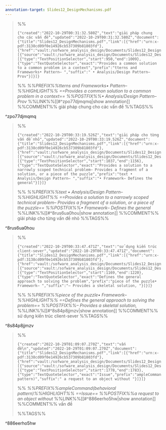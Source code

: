 ```yaml
---
annotation-target: Slides12_DesignMechanisms.pdf
---
```


>%%
>```annotation-json
>{"created":"2022-10-29T00:31:32.580Z","text":"giải pháp chung cho các vấn đề","updated":"2022-10-29T00:31:32.580Z","document":{"title":"Slides12_DesignMechanisms.pdf","link":[{"href":"urn:x-pdf:3138cd09f0e14926cb537309b81803fd"},{"href":"vault:/sofware_analysis_design/Documents/Slides12_DesignMechanisms.pdf"}],"documentFingerprint":"3138cd09f0e14926cb537309b81803fd"},"uri":"vault:/sofware_analysis_design/Documents/Slides12_DesignMechanisms.pdf","target":[{"source":"vault:/sofware_analysis_design/Documents/Slides12_DesignMechanisms.pdf","selector":[{"type":"TextPositionSelector","start":950,"end":1009},{"type":"TextQuoteSelector","exact":"Provides a common solution to a common problem in a context","prefix":"tterns and Frameworks• Pattern– ","suffix":" • Analysis/Design Pattern– Prov"}]}]}
>```
>%%
>*%%PREFIX%%tterns and Frameworks• Pattern–%%HIGHLIGHT%% ==Provides a common solution to a common problem in a context== %%POSTFIX%%• Analysis/Design Pattern– Prov*
>%%LINK%%[[#^zpo77djmqmq|show annotation]]
>%%COMMENT%%
>giải pháp chung cho các vấn đề
>%%TAGS%%
>
^zpo77djmqmq


>%%
>```annotation-json
>{"created":"2022-10-29T00:33:19.526Z","text":"giải pháp cho từng vấn đề nhỏ","updated":"2022-10-29T00:33:19.526Z","document":{"title":"Slides12_DesignMechanisms.pdf","link":[{"href":"urn:x-pdf:3138cd09f0e14926cb537309b81803fd"},{"href":"vault:/sofware_analysis_design/Documents/Slides12_DesignMechanisms.pdf"}],"documentFingerprint":"3138cd09f0e14926cb537309b81803fd"},"uri":"vault:/sofware_analysis_design/Documents/Slides12_DesignMechanisms.pdf","target":[{"source":"vault:/sofware_analysis_design/Documents/Slides12_DesignMechanisms.pdf","selector":[{"type":"TextPositionSelector","start":1037,"end":1156},{"type":"TextQuoteSelector","exact":"Provides a solution to a narrowly scoped technical problem– Provides a fragment of a solution, or a piece of the puzzle","prefix":"text • Analysis/Design Pattern– ","suffix":"• Framework– Defines the general"}]}]}
>```
>%%
>*%%PREFIX%%text • Analysis/Design Pattern–%%HIGHLIGHT%% ==Provides a solution to a narrowly scoped technical problem– Provides a fragment of a solution, or a piece of the puzzle== %%POSTFIX%%• Framework– Defines the general*
>%%LINK%%[[#^8rus6ua0hou|show annotation]]
>%%COMMENT%%
>giải pháp cho từng vấn đề nhỏ
>%%TAGS%%
>
^8rus6ua0hou


>%%
>```annotation-json
>{"created":"2022-10-29T00:33:47.471Z","text":"sử dụng kiến trúc client-sever","updated":"2022-10-29T00:33:47.471Z","document":{"title":"Slides12_DesignMechanisms.pdf","link":[{"href":"urn:x-pdf:3138cd09f0e14926cb537309b81803fd"},{"href":"vault:/sofware_analysis_design/Documents/Slides12_DesignMechanisms.pdf"}],"documentFingerprint":"3138cd09f0e14926cb537309b81803fd"},"uri":"vault:/sofware_analysis_design/Documents/Slides12_DesignMechanisms.pdf","target":[{"source":"vault:/sofware_analysis_design/Documents/Slides12_DesignMechanisms.pdf","selector":[{"type":"TextPositionSelector","start":1169,"end":1220},{"type":"TextQuoteSelector","exact":"Defines the general approach to solving the problem","prefix":"piece of the puzzle• Framework– ","suffix":"– Provides a skeletal solution, "}]}]}
>```
>%%
>*%%PREFIX%%piece of the puzzle• Framework–%%HIGHLIGHT%% ==Defines the general approach to solving the problem== %%POSTFIX%%– Provides a skeletal solution,*
>%%LINK%%[[#^8s84p8jjmzv|show annotation]]
>%%COMMENT%%
>sử dụng kiến trúc client-sever
>%%TAGS%%
>
^8s84p8jjmzv


>%%
>```annotation-json
>{"created":"2022-10-29T01:09:07.270Z","text":"vấn đề\n","updated":"2022-10-29T01:09:07.270Z","document":{"title":"Slides12_DesignMechanisms.pdf","link":[{"href":"urn:x-pdf:3138cd09f0e14926cb537309b81803fd"},{"href":"vault:/sofware_analysis_design/Documents/Slides12_DesignMechanisms.pdf"}],"documentFingerprint":"3138cd09f0e14926cb537309b81803fd"},"uri":"vault:/sofware_analysis_design/Documents/Slides12_DesignMechanisms.pdf","target":[{"source":"vault:/sofware_analysis_design/Documents/Slides12_DesignMechanisms.pdf","selector":[{"type":"TextPositionSelector","start":1778,"end":1783},{"type":"TextQuoteSelector","exact":"Issue","prefix":"ampleCommand(behavioral pattern)","suffix":" a request to an object without "}]}]}
>```
>%%
>*%%PREFIX%%ampleCommand(behavioral pattern)%%HIGHLIGHT%% ==Issue== %%POSTFIX%%a request to an object without*
>%%LINK%%[[#^886eerho5hw|show annotation]]
>%%COMMENT%%
>vấn đề
>
>%%TAGS%%
>
^886eerho5hw
